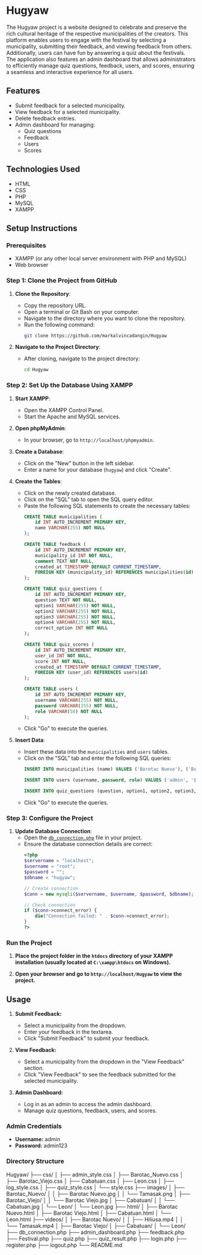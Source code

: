 # Hugyaw

The Hugyaw project is a website designed to celebrate and preserve the rich cultural heritage of the respective municipalities of the creators. This platform enables users to engage with the festival by selecting a municipality, submitting their feedback, and viewing feedback from others. Additionally, users can have fun by answering a quiz about the festivals. The application also features an admin dashboard that allows administrators to efficiently manage quiz questions, feedback, users, and scores, ensuring a seamless and interactive experience for all users.

## Features

- Submit feedback for a selected municipality.
- View feedback for a selected municipality.
- Delete feedback entries.
- Admin dashboard for managing:
  - Quiz questions
  - Feedback
  - Users
  - Scores

## Technologies Used

- HTML
- CSS
- PHP
- MySQL
- XAMPP

## Setup Instructions

### Prerequisites

- XAMPP (or any other local server environment with PHP and MySQL)
- Web browser

### Step 1: Clone the Project from GitHub

1. **Clone the Repository**:
   - Copy the repository URL.
   - Open a terminal or Git Bash on your computer.
   - Navigate to the directory where you want to clone the repository.
   - Run the following command:
     ```bash
     git clone https://github.com/markalvincadangin/Hugyaw
     ```

2. **Navigate to the Project Directory**:
   - After cloning, navigate to the project directory:
     ```sh
     cd Hugyaw
     ```

### Step 2: Set Up the Database Using XAMPP

1. **Start XAMPP**:
   - Open the XAMPP Control Panel.
   - Start the Apache and MySQL services.

2. **Open phpMyAdmin**:
   - In your browser, go to `http://localhost/phpmyadmin`.

3. **Create a Database**:
   - Click on the "New" button in the left sidebar.
   - Enter a name for your database (`hugyaw`) and click "Create".

4. **Create the Tables**:
   - Click on the newly created database.
   - Click on the "SQL" tab to open the SQL query editor.
   - Paste the following SQL statements to create the necessary tables:
     ```sql
     CREATE TABLE municipalities (
         id INT AUTO_INCREMENT PRIMARY KEY,
         name VARCHAR(255) NOT NULL
     );

     CREATE TABLE feedback (
         id INT AUTO_INCREMENT PRIMARY KEY,
         municipality_id INT NOT NULL,
         comment TEXT NOT NULL,
         created_at TIMESTAMP DEFAULT CURRENT_TIMESTAMP,
         FOREIGN KEY (municipality_id) REFERENCES municipalities(id)
     );

     CREATE TABLE quiz_questions (
         id INT AUTO_INCREMENT PRIMARY KEY,
         question TEXT NOT NULL,
         option1 VARCHAR(255) NOT NULL,
         option2 VARCHAR(255) NOT NULL,
         option3 VARCHAR(255) NOT NULL,
         option4 VARCHAR(255) NOT NULL,
         correct_option INT NOT NULL
     );

     CREATE TABLE quiz_scores (
         id INT AUTO_INCREMENT PRIMARY KEY,
         user_id INT NOT NULL,
         score INT NOT NULL,
         created_at TIMESTAMP DEFAULT CURRENT_TIMESTAMP,
         FOREIGN KEY (user_id) REFERENCES users(id)
     );

     CREATE TABLE users (
         id INT AUTO_INCREMENT PRIMARY KEY,
         username VARCHAR(255) NOT NULL,
         password VARCHAR(255) NOT NULL,
         role VARCHAR(50) NOT NULL
     );
     ```
   - Click "Go" to execute the queries.

5. **Insert Data**:
   - Insert these data into the `municipalities` and `users` tables.
   - Click on the "SQL" tab and enter the following SQL queries:
     ```sql
     INSERT INTO municipalities (name) VALUES ('Barotac Nuevo'), ('Barotac Viejo'), ('Cabatuan'), ('Leon');

     INSERT INTO users (username, password, role) VALUES ('admin', '$2y$10$Z/x7EYFFCZUucEmdIjPvQ.bjW0Hf.TeCz3KYWa9SV9Eju5TLuU76a', 'admin');

     INSERT INTO quiz_questions (question, option1, option2, option3, option4, correct_option) VALUES('What is the primary meaning of the word "Patubas" in Hiligaynon?', 'Unity', 'Harvest', 'Culture', 'Diversity', 2),('Which of the following activities is NOT a highlight of the Patubas Festival?', 'Street Dancing and Float Parade', 'Agro-Industrial Fair', 'Musical Band Competition', 'Cultural Performance', 3),('What does the Patubas Festival emphasize about Barotac Viejo\'s community?', 'Their historical landmarks', 'Their gratitude for a bountiful harvest', 'Their resistance to Moro pirates', 'Their focus on modern technology', 2),('During the Spanish era, what does the term "Baluarte," the origin of Barotac\'s name, refer to?', 'An agricultural tool', 'A fortification or watchtower', 'A festival dance', 'A religious ceremony', 2),('Which sector does the Patubas Festival aim to promote and highlight?', 'Industrial development', 'Technological advancements', 'Agricultural productivity', 'Religious unity', 3),('What is Leon, Iloilo, popularly known as?', 'Summer Capital of Iloilo', 'Vegetable Basket of Iloilo', 'Agricultural Hub of the Philippines', 'Historical Town of Iloilo', 2),('What does the Kaing Festival primarily celebrate?', 'The cultural heritage of Leon', 'The bravery of the town’s ancestors', 'The agricultural abundance and farmers of Leon', 'The history of Bucari as a tourist destination', 3),('What does the term "Kaing" refer to in the context of Leon\'s festival?', 'A type of vegetable grown in Leon', 'A traditional woven basket for carrying produce', 'A historic figure in Leon\'s past and future', 'A dance performed during the festival', 2),('What is the main focus of the Handuraw Festival?', 'Showcasing eco-tourism and farming practices', 'Reflecting on Leon’s history and cultural traditions', 'Promoting the town local produce', 'Celebrating modern progress in the town', 2),('What popular eco-tourism destination in Leon is often visited during festivals?', 'Bucari', 'Camando', 'Iloilo River', 'Pavia Highlands', 1),('What is Cabatuan historically known for?', 'Its famous dish, Tinuom', 'The "Sinulugans" and their art of sword fighting', 'Being the agricultural center of Iloilo and Visayas', 'The production of banana leaves and tobacco', 2),('When is the Tinuom Festival celebrated?', 'Every April 9', 'During the Christmas season', 'The first Sunday of September, lasting for 10 days', 'Every November', 3),('What does the Tinuom Festival primarily honor?', 'The art of sword fighting and dragon dance', 'The agricultural and economic productivity of Cabatuan', 'The patron saint, San Nicolas de Tolentino, and the Tinuom dish', 'The foundation of Cabatuan', 3),('What is Tinuom, as celebrated in the Tinuom Festival?', 'A witch craft ritual', 'A native chicken soup with spices, wrapped in banana leaves', 'A form of traditional dance', 'A sword-fighting performance', 2),('What significant event marked the establishment of Cabatuan in 1732?', 'The first Tinuom Festival', 'The arrival of Spanish settlers', 'The placement of a molave cross on Pamul-ogan Hill', 'The time when Romeo and Juliet was produced', 3);
     ```
   - Click "Go" to execute the queries.

### Step 3: Configure the Project

1. **Update Database Connection**:
   - Open the [`db_connection.php`](db_connection.php ) file in your project.
   - Ensure the database connection details are correct:
     ```php
     <?php
     $servername = "localhost";
     $username = "root";
     $password = "";
     $dbname = "hugyaw";

     // Create connection
     $conn = new mysqli($servername, $username, $password, $dbname);

     // Check connection
     if ($conn->connect_error) {
         die("Connection failed: " . $conn->connect_error);
     }
     ?>
     ```

### Run the Project

1. **Place the project folder in the `htdocs` directory of your XAMPP installation (usually located at `C:\xampp\htdocs` on Windows).**

2. **Open your browser and go to `http://localhost/Hugyaw` to view the project.**

## Usage

1. **Submit Feedback:**
   - Select a municipality from the dropdown.
   - Enter your feedback in the textarea.
   - Click "Submit Feedback" to submit your feedback.

2. **View Feedback:**
   - Select a municipality from the dropdown in the "View Feedback" section.
   - Click "View Feedback" to see the feedback submitted for the selected municipality.

3. **Admin Dashboard:**
   - Log in as an admin to access the admin dashboard.
   - Manage quiz questions, feedback, users, and scores.

### Admin Credentials

- **Username:** admin
- **Password:** admin123

### Directory Structure

Hugyaw/
├── css/
│   ├── admin_style.css
│   ├── Barotac_Nuevo.css
│   ├── Barotac_Viejo.css
│   ├── Cabatuan.css
│   ├── Leon.css
│   ├── log_style.css
│   ├── quiz_style.css
│   └── style.css
├── images/
│   ├── Barotac_Nuevo/
│   │      ├── Barotac Nuevo.jpg
│   │      └── Tamasak.png
│   ├── Barotac_Viejo/
│   │      └── Barotac Viejo.jpg
│   ├── Cabatuan/
│   │      └── Cabatuan.jpg
│   └── Leon/
│           └── Leon.jpg
├── html/
│   ├── Barotac Nuevo.html
│   ├── Barotac Viejo.html
│   ├── Cabatuan.html
│   └── Leon.html
├── videos/
│   ├── Barotac Nuevo/
│   │      ├── Hiliusa.mp4
│   │      └── Tamasak.mp4
│   ├── Barotac Viejo/
│   ├── Cabatuan/
│   └── Leon/
├── db_connection.php
├── admin_dashboard.php
├── feedback.php
├── Festival.php
├── quiz.php
├── quiz_result.php
├── login.php
├── register.php
├── logout.php
└── README.md